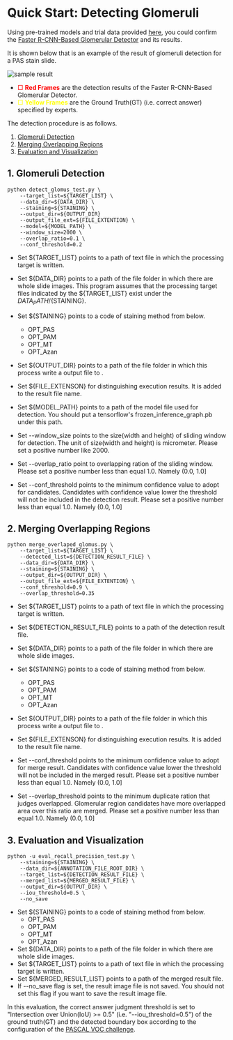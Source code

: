# Quick Start: Detecting Glomeruli
  Using pre-trained models and trial data provided [here](https://github.com/jinseikenai/glomeruli_detection#pre-trained_models), you could confirm the [Faster R-CNN-Based Glomerular Detector](https://github.com/jinseikenai/glomeruli_detection) and its results.

  It is shown below that is an example of the result of glomeruli detection for a PAS stain slide.

  ![sample result](https://github.com/jinseikenai/glomeruli_detection/blob/master/OPT_PAS_TEST01_001_pw40_ds8.PNG "SampleResult")

  * <span style="color: red;">□ **Red Frames**</span> are the detection results of the Faster R-CNN-Based Glomerular Detector.
  * <span style="color: yellow;">□ **Yellow Frames**</span> are the Ground Truth(GT) (i.e. correct answer) specified by experts.
  
  The detection procedure is as follows.

  1. [Glomeruli Detection](#detection)
  2. [Merging Overlapping Regions](#merge)
  3. [Evaluation and Visualization](#visualize)


## <a name='detection'>1. Glomeruli Detection</a>

  ```
  python detect_glomus_test.py \
      --target_list=${TARGET_LIST} \
      --data_dir=${DATA_DIR} \
      --staining=${STAINING} \
      --output_dir=${OUTPUT_DIR}
      --output_file_ext=${FILE_EXTENTION} \
      --model=${MODEL_PATH} \
      --window_size=2000 \
      --overlap_ratio=0.1 \
      --conf_threshold=0.2
  ```

  * Set ${TARGET_LIST} points to a path of text file in which the processing target is written.
  * Set ${DATA_DIR} points to a path of the file folder in which there are whole slide images.
  This program assumes that the processing target files indicated by the ${TARGET_LIST} exist under the ${DATA_PATH}/${STAINING}.
  * Set ${STAINING} points to a code of staining method from below.
    * OPT_PAS
    * OPT_PAM
    * OPT_MT
    * OPT_Azan

  * Set ${OUTPUT_DIR} points to a path of the file folder in which this process write a output file to .
  * Set ${FILE_EXTENSON} for distinguishing execution results. It is added to the result file name.
  * Set ${MODEL_PATH} points to a path of the model file used for detection. You should put a tensorflow's frozen_inference_graph.pb under this path.
  * Set --window_size points to the size(width and height) of sliding window for detection.
  The unit of size(width and height) is micrometer.
  Please set a positive number like 2000.
  * Set --overlap_ratio point to overlapping ration of the sliding window.
  Please set a positive number less than equal 1.0. Namely (0.0, 1.0]
  * Set --conf_threshold points to the minimum confidence value to adopt for candidates.
  Candidates with confidence value lower the threshold will not be included in the detection result.
  Please set a positive number less than equal 1.0. Namely (0.0, 1.0]

## <a name='merge'>2. Merging Overlapping Regions</a>

  ```
  python merge_overlaped_glomus.py \
      --target_list=${TARGET_LIST} \
      --detected_list=${DETECTION_RESULT_FILE} \
      --data_dir=${DATA_DIR} \
      --staining=${STAINING} \
      --output_dir=${OUTPUT_DIR} \
      --output_file_ext=${FILE_EXTENTION} \
      --conf_threshold=0.9 \
      --overlap_threshold=0.35
  ```

  * Set ${TARGET_LIST} points to a path of text file in which the processing target is written.
  * Set ${DETECTION_RESULT_FILE} points to a path of the detection result file.
  * Set ${DATA_DIR} points to a path of the file folder in which there are whole slide images.
  * Set ${STAINING} points to a code of staining method from below.
    * OPT_PAS
    * OPT_PAM
    * OPT_MT
    * OPT_Azan

  * Set ${OUTPUT_DIR} points to a path of the file folder in which this process write a output file to .
  * Set ${FILE_EXTENSON} for distinguishing execution results. It is added to the result file name.
  * Set --conf_threshold points to the minimum confidence value to adopt for merge result.
  Candidates with confidence value lower the threshold will not be included in the merged result.
  Please set a positive number less than equal 1.0. Namely (0.0, 1.0]
  * Set --overlap_threshold points to the minimum duplicate ration that judges overlapped.
  Glomerular region candidates have more overlapped area over this ratio are merged.
  Please set a positive number less than equal 1.0. Namely (0.0, 1.0]


## <a name='visualize'>3. Evaluation and Visualization</a>

  ```
  python -u eval_recall_precision_test.py \
      --staining=${STAINING} \
      --data_dir=${ANNOTATION_FILE_ROOT_DIR} \
      --target_list=${DETECTION_RESULT_FILE} \
      --merged_list=${MERGED_RESULT_FILE} \
      --output_dir=${OUTPUT_DIR} \
      --iou_threshold=0.5 \
      --no_save
  ```

  * Set ${STAINING} points to a code of staining method from below.
    * OPT_PAS
    * OPT_PAM
    * OPT_MT
    * OPT_Azan
  * Set ${DATA_DIR} points to a path of the file folder in which there are whole slide images.
  * Set ${TARGET_LIST} points to a path of text file in which the processing target is written.
  * Set ${MERGED_RESULT_LIST} points to a path of the merged result file.
  * If --no_save flag is set, the result image file is not saved.
  You should not set this flag if you want to save the result image file.
  
  In this evaluation, the correct answer judgment threshold is set to "Intersection over Union(IoU) >= 0.5" (i.e. "--iou_threshold=0.5") of the ground truth(GT) and the detected boundary box
  according to the configuration of the [PASCAL VOC challenge](http://host.robots.ox.ac.uk/pascal/VOC/pubs/everingham10.pdf).
